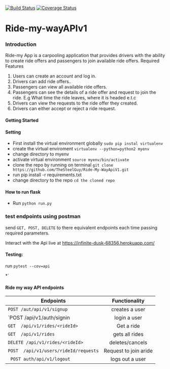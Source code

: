 [![Build Status](https://travis-ci.org/TheSteelGuy/Ride-My-WayApiV1.svg?branch=ft-Getmethods-%23158520402)](https://travis-ci.org/TheSteelGuy/Ride-My-WayApiV1)
[![Coverage Status](https://coveralls.io/repos/github/TheSteelGuy/Ride-My-WayApiV1/badge.svg?branch=ft-Getmethods-%23158520402)](https://coveralls.io/github/TheSteelGuy/Ride-My-WayApiV1?branch=ft-Getmethods-%23158520402)

# Ride-my-wayAPIv1


### Introduction
Ride-my App is a carpooling application that provides drivers with the ability to create ride offers
and passengers to join available ride offers.
Required Features
1. Users can create an account and log in.
2. Drivers can add ride offers..
3. Passengers can view all available ride offers.
4. Passengers can see the details of a ride offer and request to join the ride. E.g What time
the ride leaves, where it is headed e.t.c
5. Drivers can view the requests to the ride offer they created.
6. Drivers can either accept or reject a ride request.

#### Getting Started




#### Setting
* First install the virtual environment globally `sudo pip instal virtualenv`
* create the virtual enviroment `virtualenv --python=python2 myenv`
* change directory to myenv
* activate virtual environment `source myenv/bin/activate`
* clone the repo by running on terminal `git clone https://github.com/TheSteelGuy/Ride-My-WayApiV1.git `
* run pip install -r requirements.txt
* change directory to the repo `cd the cloned repo`

#### How to run flask
* Run  `python run.py`

### test endpoints using postman
send `GET, POST, DELETE` to there equivalent endpoints each time passing required parameters. 

Interact with the Api live at https://infinite-dusk-68356.herokuapp.com/


#### Testing:
run ```pytest --cov=api```


*`
#### Ride my way API endpoints

| Endpoints                                       |       Functionality                  |
| ------------------------------------------------|:------------------------------------:|
| `POST /aut/api/v1/signup`                       |  creates a user
| `POST /api/v1/auth/signin                       |  login a user                        |   
| `GET  /api/v1/rides/<rideId>`                   |  Get a ride                          |
| `GET  /api/v1/rides`                            |  gets all rides                      |
| `DELETE /api/v1/rides/<rideId>`                 |  deletes/cancels                     |
| `POST  /api/v1/users/rideId/requests`           |  Request to join aride               |
|` POST auth/api/v1/logout`                       |  logs out a user                     |
